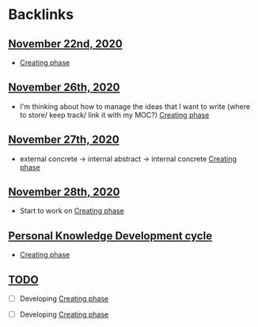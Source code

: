 
# Backlinks
## [November 22nd, 2020](<November 22nd, 2020.md>)
- [Creating phase](<Creating phase.md>)

## [November 26th, 2020](<November 26th, 2020.md>)
- I'm thinking about how to manage the ideas that I want to write (where to store/ keep track/ link it with my MOC?) [Creating phase](<Creating phase.md>)

## [November 27th, 2020](<November 27th, 2020.md>)
- external concrete -> internal abstract -> internal concrete [Creating phase](<Creating phase.md>)

## [November 28th, 2020](<November 28th, 2020.md>)
- Start to work on [Creating phase](<Creating phase.md>)

## [Personal Knowledge Development cycle](<Personal Knowledge Development cycle.md>)
- [Creating phase](<Creating phase.md>)

## [TODO](<TODO.md>)
- [ ] Developing [Creating phase](<Creating phase.md>)

- [ ] Developing [Creating phase](<Creating phase.md>)

